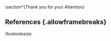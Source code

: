 \section*{Thank you for your Attention}

<!-- hidden from TOC -->

## References {.allowframebreaks}

\footnotesize
